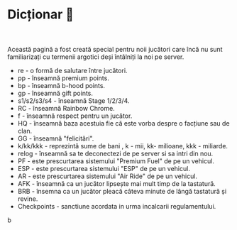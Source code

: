 # Dicționar 📘
<br><br>
Această pagină a fost creată special pentru noii jucători care încă nu sunt familiarizați cu termenii argotici deși întâlniți la noi pe server.

<ul>
        <li><span class="highlight gg">re</span> - o formă de salutare între jucători.</li>
        <li><span class="highlight gg">pp</span> - înseamnă premium points.</li>
        <li><span class="highlight gg">bp</span> - înseamnă b-hood points.</li>
        <li><span class="highlight gg">gp</span> - înseamnă gift points.</li>
        <li><span class="highlight gg">s1/s2/s3/s4</span> - înseamnă Stage 1/2/3/4.</li>
        <li><span class="highlight gg">RC</span> - înseamnă Rainbow Chrome.</li>
        <li><span class="highlight gg">f</span> - înseamnă respect pentru un jucător.</li>
        <li><span class="highlight gg">HQ</span> - înseamnă baza acestuia fie că este vorba despre o facțiune sau de clan.</li>
        <li><span class="highlight gg">GG</span> - înseamnă "felicitări".</li>
        <li><span class="highlight gg">k/kk/kkk</span> - reprezintă sume de bani , k - mii, kk- milioane, kkk - miliarde. </li>
        <li><span class="highlight gg">relog</span> - înseamnă sa te deconectezi de pe server si sa intri din nou. </li>
        <li><span class="highlight gg">PF</span> - este prescurtarea sistemului "Premium Fuel" de pe un vehicul.</li>
        <li><span class="highlight gg">ESP</span> - este prescurtarea sistemului "ESP" de pe un vehicul.</li>
        <li><span class="highlight gg">AR</span> - este prescurtarea sistemului "Air Ride" de pe un vehicul.</li>
        <li><span class="highlight gg">AFK</span> - înseamnă ca un jucător lipsește mai mult timp de la tastatură.</li>
        <li><span class="highlight gg">BRB</span> - însemna ca un jucător pleacă câteva minute de lângă tastatură și revine.</li>
        <li><span class="highlight gg">Checkpoints</span>  - sanctiune acordata in urma incalcarii regulamentului.</li>
</ul>
b
